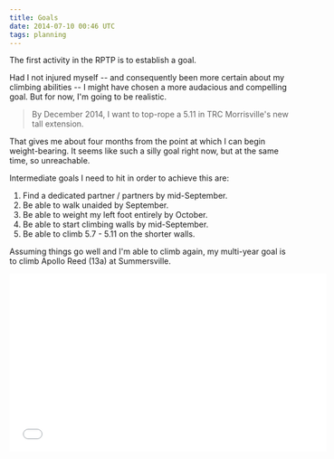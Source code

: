 ```yaml
---
title: Goals
date: 2014-07-10 00:46 UTC
tags: planning
---
```


The first activity in the RPTP is to establish a goal.

Had I not injured myself -- and consequently been more certain about my climbing abilities -- I might have chosen a more audacious and compelling goal. But for now, I'm going to be realistic.

> By December 2014, I want to top-rope a 5.11 in TRC Morrisville's new tall extension.

That gives me about four months from the point at which I can begin weight-bearing. It seems like such a silly goal right now, but at the same time, so unreachable.

Intermediate goals I need to hit in order to achieve this are:

1. Find a dedicated partner / partners by mid-September.
1. Be able to walk unaided by September.
1. Be able to weight my left foot entirely by October.
1. Be able to start climbing walls by mid-September.
1. Be able to climb 5.7 - 5.11 on the shorter walls.

Assuming things go well and I'm able to climb again, my multi-year goal is to climb Apollo Reed (13a) at Summersville.

<iframe width="560" height="315" src="//www.youtube.com/embed/mTFKOpDGlNI" frameborder="0" allowfullscreen></iframe>
